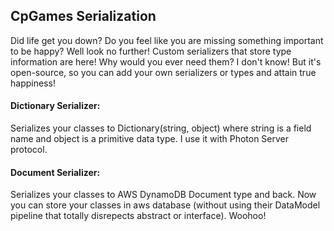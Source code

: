 ## CpGames Serialization

Did life get you down? Do you feel like you are missing something important to be happy? Well look no further! Custom serializers that store type information are here! Why would you ever need them? I don't know! But it's open-source, so you can add your own serializers or types and attain true happiness!

#### Dictionary Serializer:

Serializes your classes to Dictionary(string, object) where string is a field name and object is a primitive data type. I use it with Photon Server protocol.

#### Document Serializer:

Serializes your classes to AWS DynamoDB Document type and back. Now you can store your classes in aws database (without using their DataModel pipeline that totally disrepects abstract or interface). Woohoo!